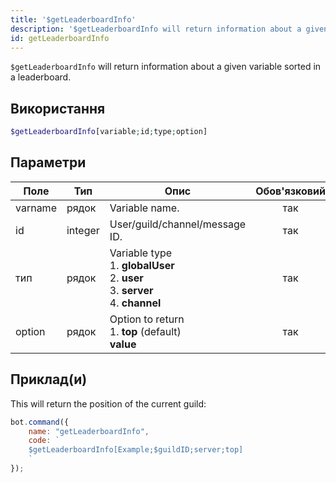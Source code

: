```yaml
---
title: '$getLeaderboardInfo'
description: '$getLeaderboardInfo will return information about a given variable sorted in a leaderboard.'
id: getLeaderboardInfo
---
```


`$getLeaderboardInfo` will return information about a given variable sorted in a leaderboard.

## Використання

```php
$getLeaderboardInfo[variable;id;type;option]
```

## Параметри

| Поле    | Тип     | Опис                                                                                                                         | Обов'язковий |
| ------- | ------- | ---------------------------------------------------------------------------------------------------------------------------- |:------------:|
| varname | рядок   | Variable name.                                                                                                               |     так      |
| id      | integer | User/guild/channel/message ID.                                                                                               |     так      |
| тип     | рядок   | Variable type <br /> 1. **globalUser** <br /> 2. **user** <br /> 3. **server** <br /> 4. **channel** |     так      |
| option  | рядок   | Option to return <br /> 1. **top** (default) <br /> **value**                                                    |     так      |

## Приклад(и)

This will return the position of the current guild:

```javascript
bot.command({
    name: "getLeaderboardInfo",
    code: `
    $getLeaderboardInfo[Example;$guildID;server;top]
    `
});
```